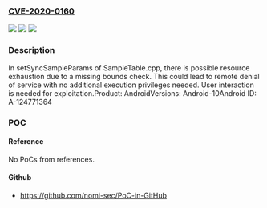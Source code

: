 ### [CVE-2020-0160](https://cve.mitre.org/cgi-bin/cvename.cgi?name=CVE-2020-0160)
![](https://img.shields.io/static/v1?label=Product&message=Android&color=blue)
![](https://img.shields.io/static/v1?label=Version&message=n%2Fa&color=blue)
![](https://img.shields.io/static/v1?label=Vulnerability&message=Denial%20of%20service&color=brighgreen)

### Description

In setSyncSampleParams of SampleTable.cpp, there is possible resource exhaustion due to a missing bounds check. This could lead to remote denial of service with no additional execution privileges needed. User interaction is needed for exploitation.Product: AndroidVersions: Android-10Android ID: A-124771364

### POC

#### Reference
No PoCs from references.

#### Github
- https://github.com/nomi-sec/PoC-in-GitHub


